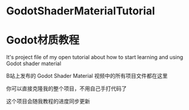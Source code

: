 # GodotShaderMaterialTutorial 
# Godot材质教程

It's project file of my open tutorial about how to start learning and using Godot shader material

B站上发布的 Godot Shader Material 视频中的所有项目文件都在这里

你可以直接克隆我的整个项目，不用自己手打代码了

这个项目会随我教程的进度同步更新
